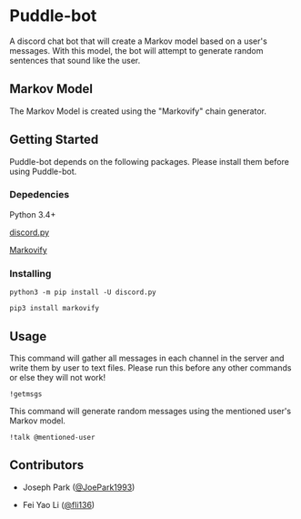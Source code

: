 # Puddle-bot

A discord chat bot that will create a Markov model based on a user's messages. With this model, the bot will attempt to generate random sentences that sound like the user. 

## Markov Model
The Markov Model is created using the "Markovify" chain generator.

## Getting Started

Puddle-bot depends on the following packages. Please install them before using Puddle-bot. 

### Depedencies

Python 3.4+

[discord.py](https://github.com/Rapptz/discord.py)

[Markovify](https://github.com/jsvine/markovify)

### Installing

```
python3 -m pip install -U discord.py

pip3 install markovify
```

## Usage
This command will gather all messages in each channel in the server and write them by user to text files. Please run this before any other commands or else they will not work!

```
!getmsgs
```

This command will generate random messages using the mentioned user's Markov model.


```
!talk @mentioned-user
```


## Contributors

- Joseph Park ([@JoePark1993](https://github.com/JoePark1993/))

- Fei Yao Li  ([@fli136](https://github.com/fli136/))
